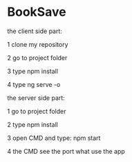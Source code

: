 # BookSave


the client side part:

1 clone my repository

2 go to project folder

3 type npm install

4 type ng serve -o

the server side part:

1 go to project folder

2 type npm install

3 open CMD and type: npm start

4 the CMD see the port what use the app
